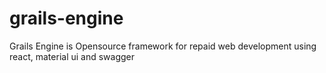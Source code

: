 # grails-engine
Grails Engine is Opensource framework for repaid web development using react, material ui and swagger

